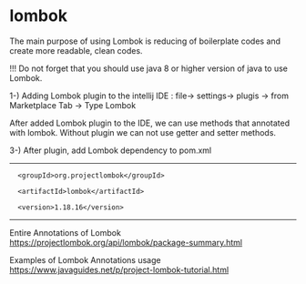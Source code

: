 # lombok
The main purpose of using Lombok is reducing of boilerplate codes and create more readable, clean codes.

!!! Do not forget that you should use java 8 or higher version of java to use Lombok.

1-) Adding Lombok plugin to the intellij IDE :  file-> settings-> plugis -> from Marketplace Tab -> Type Lombok 

After added Lombok plugin to the IDE, we can use methods that annotated with lombok. Without plugin we can not use getter and setter methods.

3-) After plugin, add Lombok dependency to pom.xml

************************************

  <dependency>
  
      <groupId>org.projectlombok</groupId>
      
      <artifactId>lombok</artifactId>
      
      <version>1.18.16</version>
      
  </dependency>
  
*************************************
  
  Entire Annotations of Lombok
  https://projectlombok.org/api/lombok/package-summary.html
  
  
  Examples of Lombok Annotations usage
  https://www.javaguides.net/p/project-lombok-tutorial.html

